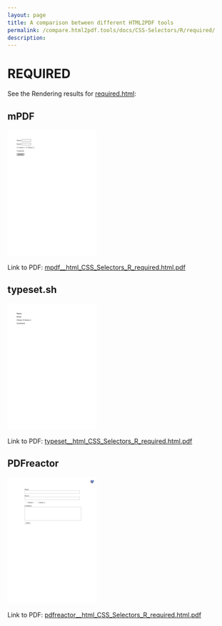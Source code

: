 ```yaml
---
layout: page
title: A comparison between different HTML2PDF tools
permalink: /compare.html2pdf.tools/docs/CSS-Selectors/R/required/
description: 
---
```


# REQUIRED

See the Rendering results for [required.html](/html/CSS%20Selectors/R/required.html):

## mPDF
![](mpdf__html_CSS_Selectors_R_required.html.png) 

Link to PDF: [mpdf__html_CSS_Selectors_R_required.html.pdf](mpdf__html_CSS_Selectors_R_required.html.pdf)

## typeset.sh
![](typeset__html_CSS_Selectors_R_required.html.png) 

Link to PDF: [typeset__html_CSS_Selectors_R_required.html.pdf](typeset__html_CSS_Selectors_R_required.html.pdf)

## PDFreactor
![](pdfreactor__html_CSS_Selectors_R_required.html.png) 

Link to PDF: [pdfreactor__html_CSS_Selectors_R_required.html.pdf](pdfreactor__html_CSS_Selectors_R_required.html.pdf)
